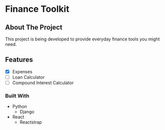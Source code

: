 # Finance Toolkit

## About The Project
This project is being developed to provide everyday finance tools you might need.

## Features
- [x] Expenses
- [ ] Loan Calculator
- [ ] Compound Interest Calculator

### Built With
- Python
  - Django
- React
  - Reactstrap
